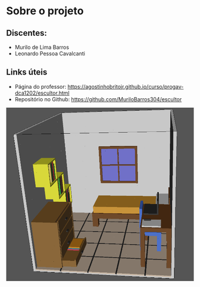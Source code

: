 # Sobre o projeto
## Discentes:
- Murilo de Lima Barros
- Leonardo Pessoa Cavalcanti
## Links úteis
- Página do professor: https://agostinhobritojr.github.io/curso/progav-dca1202/escultor.html
- Repositório no Github: https://github.com/MuriloBarros304/escultor

![Modelagem de demonstração](https://github.com/MuriloBarros304/escultor/blob/main/img-geomview.png?raw-true)